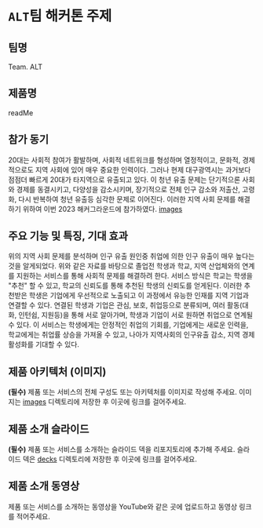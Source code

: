# `ALT`팀 해커톤 주제

## 팀명

Team. ALT

## 제품명

 readMe

## 참가 동기

 20대는 사회적 참여가 활발하며, 사회적 네트워크를 형성하며 열정적이고, 문화적, 경제적으로도 지역 사회에 있어 매우 중요한 인력이다.
 그러나 현제 대구광역시는 과거보다 점점더 빠르게 20대가 타지역으로 유출되고 있다.
 이 청년 유출 문제는 단기적으론 사회와 경제를 동결시키고, 다양성을 감소시키며,
 장기적으로 전체 인구 감소와 저출산, 고령화, 다시 반복하여 청년 유출등 심각한 문제로 이어진다.
 이러한 지역 사회 문제를 해결하기 위하여 이번 2023 해커그라운드에 참가하였다.
 [images](./images/chart1.png)
## 주요 기능 및 특징, 기대 효과

 위의 지역 사회 문제를 분석하며 인구 유출 원인중 취업에 의한 인구 유출이 매우 높다는 것을 알게되었다.
 위와 같은 자료를 바탕으로 졸업전 학생과 학교, 지역 산업체와의 연계를 지원하는 서비스를 통해 사회적 문제를 해결하려 한다.
 서비스 방식은 학교는 학생을 "추천" 할 수 있고, 학교의 신뢰도를 통해 추천된 학생의 신뢰도를 얻게된다.
 이러한 추천받은 학생은 기업에게 우선적으로 노출되고 이 과정에서 유능한 인재를 지역 기업과 연결할 수 있다.
 연결된 학생과 기업은 관심, 보호, 취업등으로 분류되며, 여러 활동(대화, 인턴쉽, 지원등)을 통해 서로 알아가며, 학생과 기업이 서로 원하면 취업으로 연계될 수 있다.
 이 서비스는 학생에게는 안정적인 취업의 기회를, 기업에게는 새로운 인력을, 학교에게는 취업률 상승을 가져올 수 있고, 나아가 지역사회의 인구유출 감소, 지역 경제 활성화를 기대할 수 있다.
 

## 제품 아키텍처 (이미지)

**(필수)** 제품 또는 서비스의 전체 구성도 또는 아키텍처를 이미지로 작성해 주세요. 이미지는 [images](./images) 디렉토리에 저장한 후 이곳에 링크를 걸어주세요.

## 제품 소개 슬라이드

**(필수)** 제품 또는 서비스를 소개하는 슬라이드 덱을 리포지토리에 추가해 주세요. 슬라이드 덱은 [decks](./decks) 디렉토리에 저장한 후 이곳에 링크를 걸어주세요.

## 제품 소개 동영상

제품 또는 서비스를 소개하는 동영상을 YouTube와 같은 곳에 업로드하고 동영상 링크를 적어주세요.